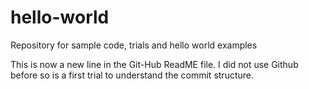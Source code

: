 # hello-world
Repository for sample code, trials and hello world examples

This is now a new line in the Git-Hub ReadME file.
I did not use Github before so is a first trial to understand the commit structure.
